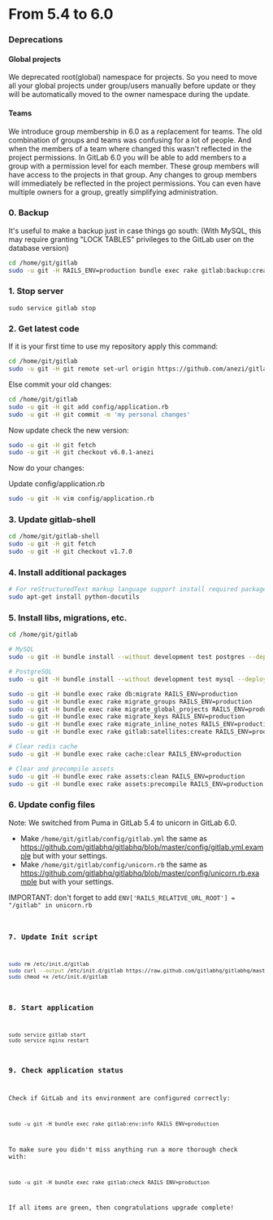 # From 5.4 to 6.0

### Deprecations

#### Global projects

We deprecated root(global) namespace for projects.
So you need to move all your global projects under group/users manually before update or they will be automatically moved to the owner namespace during the update.

#### Teams

We introduce group membership in 6.0 as a replacement for teams.
The old combination of groups and teams was confusing for a lot of people.
And when the members of a team where changed this wasn't reflected in the project permissions.
In GitLab 6.0 you will be able to add members to a group with a permission level for each member.
These group members will have access to the projects in that group.
Any changes to group members will immediately be reflected in the project permissions.
You can even have multiple owners for a group, greatly simplifying administration.

### 0. Backup

It's useful to make a backup just in case things go south:
(With MySQL, this may require granting "LOCK TABLES" privileges to the GitLab user on the database version)

```bash
cd /home/git/gitlab
sudo -u git -H RAILS_ENV=production bundle exec rake gitlab:backup:create
```

### 1. Stop server

    sudo service gitlab stop

### 2. Get latest code

If it is your first time to use my repository apply this command:

```bash
cd /home/git/gitlab
sudo -u git -H git remote set-url origin https://github.com/anezi/gitlabhq.git
```

Else commit your old changes:

```bash
cd /home/git/gitlab
sudo -u git -H git add config/application.rb
sudo -u git -H git commit -m 'my personal changes'
```

Now update check the new version:

```bash
sudo -u git -H git fetch
sudo -u git -H git checkout v6.0.1-anezi
```

Now do your changes:

Update config/application.rb
```bash
sudo -u git -H vim config/application.rb
```

### 3. Update gitlab-shell

```bash
cd /home/git/gitlab-shell
sudo -u git -H git fetch
sudo -u git -H git checkout v1.7.0
```

### 4. Install additional packages

```bash
# For reStructuredText markup language support install required package:
sudo apt-get install python-docutils
```

### 5. Install libs, migrations, etc.

```bash
cd /home/git/gitlab

# MySQL
sudo -u git -H bundle install --without development test postgres --deployment

# PostgreSQL
sudo -u git -H bundle install --without development test mysql --deployment

sudo -u git -H bundle exec rake db:migrate RAILS_ENV=production
sudo -u git -H bundle exec rake migrate_groups RAILS_ENV=production
sudo -u git -H bundle exec rake migrate_global_projects RAILS_ENV=production
sudo -u git -H bundle exec rake migrate_keys RAILS_ENV=production
sudo -u git -H bundle exec rake migrate_inline_notes RAILS_ENV=production
sudo -u git -H bundle exec rake gitlab:satellites:create RAILS_ENV=production

# Clear redis cache
sudo -u git -H bundle exec rake cache:clear RAILS_ENV=production

# Clear and precompile assets
sudo -u git -H bundle exec rake assets:clean RAILS_ENV=production
sudo -u git -H bundle exec rake assets:precompile RAILS_ENV=production
```

### 6. Update config files

Note: We switched from Puma in GitLab 5.4 to unicorn in GitLab 6.0.

* Make `/home/git/gitlab/config/gitlab.yml` the same as https://github.com/gitlabhq/gitlabhq/blob/master/config/gitlab.yml.example but with your settings.
* Make `/home/git/gitlab/config/unicorn.rb` the same as https://github.com/gitlabhq/gitlabhq/blob/master/config/unicorn.rb.example but with your settings.

IMPORTANT: don't forget to add <code>ENV['RAILS_RELATIVE_URL_ROOT'] = "/gitlab"</pre> in unicorn.rb

### 7. Update Init script

```bash
sudo rm /etc/init.d/gitlab
sudo curl --output /etc/init.d/gitlab https://raw.github.com/gitlabhq/gitlabhq/master/lib/support/init.d/gitlab
sudo chmod +x /etc/init.d/gitlab
```

### 8. Start application

    sudo service gitlab start
    sudo service nginx restart

### 9. Check application status

Check if GitLab and its environment are configured correctly:

    sudo -u git -H bundle exec rake gitlab:env:info RAILS_ENV=production

To make sure you didn't miss anything run a more thorough check with:

    sudo -u git -H bundle exec rake gitlab:check RAILS_ENV=production

If all items are green, then congratulations upgrade complete!
